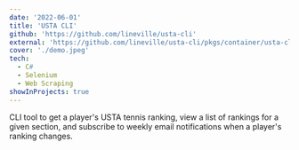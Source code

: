 ```yaml
---
date: '2022-06-01'
title: 'USTA CLI'
github: 'https://github.com/lineville/usta-cli'
external: 'https://github.com/lineville/usta-cli/pkgs/container/usta-cli'
cover: './demo.jpeg'
tech:
  - C#
  - Selenium
  - Web Scraping
showInProjects: true
---
```


CLI tool to get a player's USTA tennis ranking, view a list of rankings for a given section, and subscribe to weekly email notifications when a player's ranking changes.
